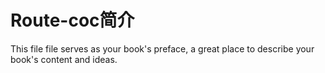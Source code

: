 # Route-coc简介

This file file serves as your book's preface, a great place to describe your book's content and ideas.
